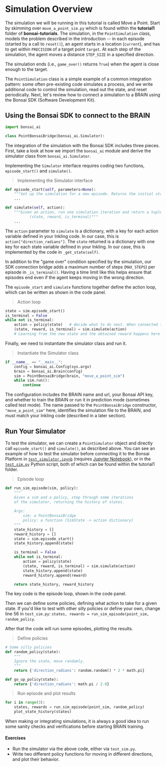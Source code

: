 # Simulation Overview

The simulation we will be running in this tutorial is called Move a Point. Start by skimming over `move_a_point_sim.py` which is found within the **tutorial1** folder of **bonsai-tutorials**. The simulation, in the `PointSimulation` class, models the problem described in the introduction -- in each episode (started by a call to `reset()`), an agent starts in a location (`current`), and has to get within `PRECISION` of a target point `target`. At each step of the simulation, the agent moves a distance `STEP_SIZE` in a specified direction.

The simulation ends (i.e., `game_over()` returns `True`) when the agent is close enough to the target. 

The `PointSimulation` class is a simple example of a common integration pattern: some often pre-existing code simulates a process, and we write additional code to control the simulation, read out the state, and reset periodically. Next, let's review how to connect a simulation to a BRAIN using the Bonsai SDK (Software Development Kit).

## Using the Bonsai SDK to connect to the BRAIN

```python
import bonsai_ai

class PointBonsaiBridge(bonsai_ai.Simulator):
```

The integration of the simulation with the Bonsai SDK includes three pieces. First, take a look at how we import the `bonsai_ai` module and derive the simulator class from `bonsai_ai.Simulator`.

Implementing the `Simulator` interface requires coding two functions, `episode_start()` and `simulate()`.

> Implementing the Simulator interface

```python
def episode_start(self, parameters=None):
    """Set up the simulation for a new episode. Returns the initial state."""
    ...

def simulate(self, action):
    """Given an action, run one simulation iteration and return a tuple:
           (state, reward, is_terminal)""" 
    ...
```

The `action` parameter to `simulate` is a dictionary, with a key for each action variable defined in your Inkling code. In our case, this is `action["direction_radians"]`. The `state` returned is a dictionary with one key for each state variable defined in your Inkling. In our case, this is implemented by the code in `_get_state(self)`.

In addition to the "game over" condition specified by the simulation, our SDK connection bridge adds a maximum number of steps (`MAX_STEPS`) per episode in `_is_terminal()`. Having a time limit like this helps ensure that episodes end even if the agent keeps moving in the wrong direction.

The `episode_start` and `simulate` functions together define the action loop, which can be written as shown in the code panel.

> Action loop

```python
state = sim.episode_start()
is_terminal = False
while not is_terminal:
    action = policy(state)   # decide what to do next. When connected to a BRAIN, the BRAIN chooses the action.
    (state, reward, is_terminal) = sim.simulate(action)
    # Learning from the new state and the obtained reward happens here
```

Finally, we need to instantiate the simulator class and run it.

> Instantiate the Simulator class

```python
if __name__ == "__main__":
    config = bonsai_ai.Config(sys.argv)
    brain = bonsai_ai.Brain(config)
    sim = PointBonsaiBridge(brain, "move_a_point_sim")
    while sim.run():
        continue
```

The configuration includes the BRAIN name and url, your Bonsai API key, and whether to train the BRAIN or run it in prediction mode (sometimes called test mode). The name passed to the `PointBonsaiBridge` constructor, `"move_a_point_sim"` here, identifies the simulation file to the BRAIN, and must match your Inkling code (described in a later section).

## Run Your Simulator

To test the simulator, we can create a `PointSimulator` object and directly call `episode_start()` and `simulate()`, as described above. You can see an example of how to test the simulator before connecting it to the Bonsai Platform in [`test_simulator.ipynb`][1] (requires [Jupyter Notebook][2]), or in the [`test_sim.py`][2] Python script, both of which can be found within the tutorial1 folder.

> Episode loop

```python
def run_sim_episode(sim, policy):
    """
    Given a sim and a policy, step through some iterations 
    of the simulator, returning the history of states.
    
    Args:
        sim: a PointBonsaiBridge
        policy: a function (SimState -> action dictionary)
    """
    state_history = []
    reward_history = []
    state = sim.episode_start()
    state_history.append(state)

    is_terminal = False
    while not is_terminal:
        action = policy(state)
        (state, reward, is_terminal) = sim.simulate(action)
        state_history.append(state)
        reward_history.append(reward)

    return state_history, reward_history
```

The key code is the episode loop, shown in the code panel.

Then we can define some policies, defining what action to take for a given state. If you'd like to test with other silly policies or define your own, change line 56 in `test_sim.py`: `states, rewards = run_sim_episode(point_sim, random_policy`.

After that the code will run some episodes, plotting the results.

> Define policies

```python
# Some silly policies
def random_policy(state):
    """
    Ignore the state, move randomly.
    """
    return {'direction_radians': random.random() * 2 * math.pi}

def go_up_policy(state):
    return {'direction_radians': math.pi / 2.0}
```

> Run episode and plot results

```python
for i in range(3):
    states, rewards = run_sim_episode(point_sim, random_policy)
    plot_state_history(states)
```

When making or integrating simulations, it is always a good idea to run some sanity checks and verifications before starting BRAIN training.

#### Exercises

* Run the simulator via the above code, either via `test_sim.py`.
* Write two different policy functions for moving in different directions, and plot their behavior.

[1]: https://github.com/BonsaiAI/bonsai-tutorials/blob/master/tutorial1/test_simulator.ipynb
[2]: https://github.com/BonsaiAI/bonsai-tutorials/blob/master/tutorial1/test_sim.py

